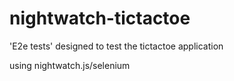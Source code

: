# nightwatch-tictactoe

'E2e tests'
designed to test the tictactoe application

using nightwatch.js/selenium
